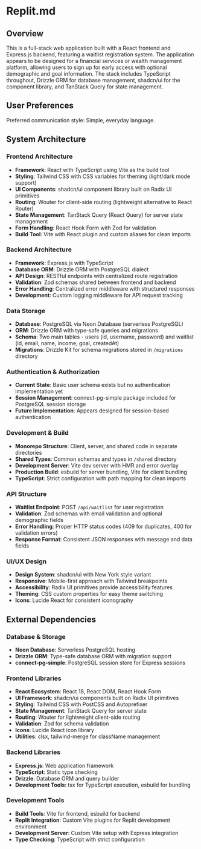 # Replit.md

## Overview

This is a full-stack web application built with a React frontend and Express.js backend, featuring a waitlist registration system. The application appears to be designed for a financial services or wealth management platform, allowing users to sign up for early access with optional demographic and goal information. The stack includes TypeScript throughout, Drizzle ORM for database management, shadcn/ui for the component library, and TanStack Query for state management.

## User Preferences

Preferred communication style: Simple, everyday language.

## System Architecture

### Frontend Architecture
- **Framework**: React with TypeScript using Vite as the build tool
- **Styling**: Tailwind CSS with CSS variables for theming (light/dark mode support)
- **UI Components**: shadcn/ui component library built on Radix UI primitives
- **Routing**: Wouter for client-side routing (lightweight alternative to React Router)
- **State Management**: TanStack Query (React Query) for server state management
- **Form Handling**: React Hook Form with Zod for validation
- **Build Tool**: Vite with React plugin and custom aliases for clean imports

### Backend Architecture
- **Framework**: Express.js with TypeScript
- **Database ORM**: Drizzle ORM with PostgreSQL dialect
- **API Design**: RESTful endpoints with centralized route registration
- **Validation**: Zod schemas shared between frontend and backend
- **Error Handling**: Centralized error middleware with structured responses
- **Development**: Custom logging middleware for API request tracking

### Data Storage
- **Database**: PostgreSQL via Neon Database (serverless PostgreSQL)
- **ORM**: Drizzle ORM with type-safe queries and migrations
- **Schema**: Two main tables - users (id, username, password) and waitlist (id, email, name, income, goal, createdAt)
- **Migrations**: Drizzle Kit for schema migrations stored in `/migrations` directory

### Authentication & Authorization
- **Current State**: Basic user schema exists but no authentication implementation yet
- **Session Management**: connect-pg-simple package included for PostgreSQL session storage
- **Future Implementation**: Appears designed for session-based authentication

### Development & Build
- **Monorepo Structure**: Client, server, and shared code in separate directories
- **Shared Types**: Common schemas and types in `/shared` directory
- **Development Server**: Vite dev server with HMR and error overlay
- **Production Build**: esbuild for server bundling, Vite for client bundling
- **TypeScript**: Strict configuration with path mapping for clean imports

### API Structure
- **Waitlist Endpoint**: POST `/api/waitlist` for user registration
- **Validation**: Zod schemas with email validation and optional demographic fields
- **Error Handling**: Proper HTTP status codes (409 for duplicates, 400 for validation errors)
- **Response Format**: Consistent JSON responses with message and data fields

### UI/UX Design
- **Design System**: shadcn/ui with New York style variant
- **Responsive**: Mobile-first approach with Tailwind breakpoints
- **Accessibility**: Radix UI primitives provide accessibility features
- **Theming**: CSS custom properties for easy theme switching
- **Icons**: Lucide React for consistent iconography

## External Dependencies

### Database & Storage
- **Neon Database**: Serverless PostgreSQL hosting
- **Drizzle ORM**: Type-safe database ORM with migration support
- **connect-pg-simple**: PostgreSQL session store for Express sessions

### Frontend Libraries
- **React Ecosystem**: React 18, React DOM, React Hook Form
- **UI Framework**: shadcn/ui components built on Radix UI primitives
- **Styling**: Tailwind CSS with PostCSS and Autoprefixer
- **State Management**: TanStack Query for server state
- **Routing**: Wouter for lightweight client-side routing
- **Validation**: Zod for schema validation
- **Icons**: Lucide React icon library
- **Utilities**: clsx, tailwind-merge for className management

### Backend Libraries
- **Express.js**: Web application framework
- **TypeScript**: Static type checking
- **Drizzle**: Database ORM and query builder
- **Development Tools**: tsx for TypeScript execution, esbuild for bundling

### Development Tools
- **Build Tools**: Vite for frontend, esbuild for backend
- **Replit Integration**: Custom Vite plugins for Replit development environment
- **Development Server**: Custom Vite setup with Express integration
- **Type Checking**: TypeScript with strict configuration